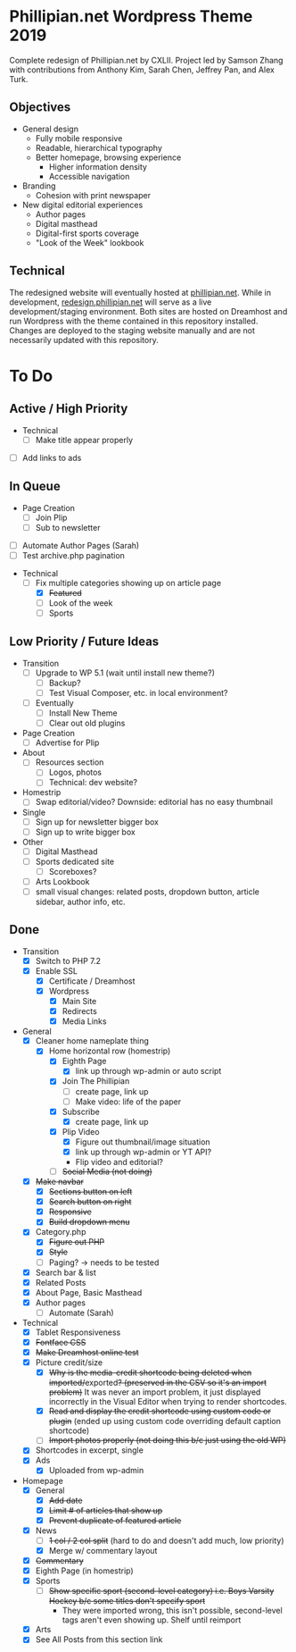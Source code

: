 # Phillipian.net Wordpress Theme 2019

Complete redesign of Phillipian.net by CXLII. Project led by Samson Zhang with contributions from Anthony Kim, Sarah Chen, Jeffrey Pan, and Alex Turk.

## Objectives
- General design
  - Fully mobile responsive
  - Readable, hierarchical typography
  - Better homepage, browsing experience
    - Higher information density
    - Accessible navigation
- Branding
  - Cohesion with print newspaper
- New digital editorial experiences
  - Author pages
  - Digital masthead
  - Digital-first sports coverage
  - "Look of the Week" lookbook

## Technical
The redesigned website will eventually hosted at [phillipian.net](http://phillipian.net/). While in development, [redesign.phillipian.net](https://redesign.phillipian.net/) will serve as a live development/staging environment. Both sites are hosted on Dreamhost and run Wordpress with the theme contained in this repository installed. Changes are deployed to the staging website manually and are not necessarily updated with this repository.

# To Do

## Active / High Priority
- Technical
  - [ ] Make title appear properly
- [ ] Add links to ads

## In Queue
- Page Creation
  - [ ] Join Plip
  - [ ] Sub to newsletter
- [ ] Automate Author Pages (Sarah)
- [ ] Test archive.php pagination
- Technical
  - [ ] Fix multiple categories showing up on article page
    - [X] ~~Featured~~
    - [ ] Look of the week
    - [ ] Sports

## Low Priority / Future Ideas
- Transition
  - [ ] Upgrade to WP 5.1 (wait until install new theme?)
    - [ ] Backup?
    - [ ] Test Visual Composer, etc. in local environment?
  - [ ] Eventually
    - [ ] Install New Theme
    - [ ] Clear out old plugins
- Page Creation
  - [ ] Advertise for Plip
- About
  - [ ] Resources section
    - [ ] Logos, photos
    - [ ] Technical: dev website?
- Homestrip
  - [ ] Swap editorial/video? Downside: editorial has no easy thumbnail
- Single
  - [ ] Sign up for newsletter bigger box
  - [ ] Sign up to write bigger box
- Other
  - [ ] Digital Masthead
  - [ ] Sports dedicated site
    - [ ] Scoreboxes?
  - [ ] Arts Lookbook
  - [ ] small visual changes: related posts, dropdown button, article sidebar, author info, etc.

## Done
- Transition
  - [X] Switch to PHP 7.2
  - [X] Enable SSL
    - [X] Certificate / Dreamhost
    - [X] Wordpress
      - [X] Main Site
      - [X] Redirects
      - [X] Media Links
- General
  - [X] Cleaner home nameplate thing
    - [X] Home horizontal row (homestrip)
      - [X] Eighth Page
        - [X] link up through wp-admin or auto script
      - [X] Join The Phillipian
        - [ ] create page, link up
        - [ ] Make video: life of the paper
      - [X] Subscribe
        - [X] create page, link up
      - [X] Plip Video
        - [X] Figure out thumbnail/image situation
        - [X] link up through wp-admin or YT API?
        - Flip video and editorial?
      - [ ] ~~Social Media (not doing)~~
  - [X] ~~Make navbar~~
    - [X] ~~Sections button on left~~
    - [X] ~~Search button on right~~
    - [X] ~~Responsive~~
    - [X] ~~Build dropdown menu~~
  - [X] Category.php
    - [X] ~~Figure out PHP~~
    - [X] ~~Style~~
    - [ ] Paging? -> needs to be tested
  - [X] Search bar & list
  - [X] Related Posts
  - [X] About Page, Basic Masthead
  - [X] Author pages
    - [ ] Automate (Sarah)
- Technical
  - [X] Tablet Responsiveness
  - [X] ~~Fontface CSS~~
  - [X] ~~Make Dreamhost online test~~
  - [X] Picture credit/size
    - [X] ~~Why is the media-credit shortcode being deleted when imported/~~exported~~? (preserved in the CSV so it's an import problem)~~ It was never an import problem, it just displayed incorrectly in the Visual Editor when trying to render shortcodes.
    - [X] ~~Read and display the credit shortcode using custom code or plugin~~ (ended up using custom code overriding default caption shortcode)
    - [ ] ~~Import photos properly (not doing this b/c just using the old WP)~~
  - [X] Shortcodes in excerpt, single
  - [X] Ads
    - [X] Uploaded from wp-admin
- Homepage
  - [X] General
    - [X] ~~Add date~~
    - [X] ~~Limit # of articles that show up~~
    - [X] ~~Prevent duplicate of featured article~~
  - [X] News
    - [ ] ~~1 col / 2 col split~~ (hard to do and doesn't add much, low priority)
    - [X] Merge w/ commentary layout
  - [X] ~~Commentary~~
  - [X] Eighth Page (in homestrip)
  - [X] Sports
    - [ ] ~~Show specific sport (second-level category) i.e. Boys Varsity Hockey b/c some titles don't specify sport~~
      - They were imported wrong, this isn't possible, second-level tags aren't even showing up. Shelf until reimport
  - [X] Arts
  - [X] See All Posts from this section link
